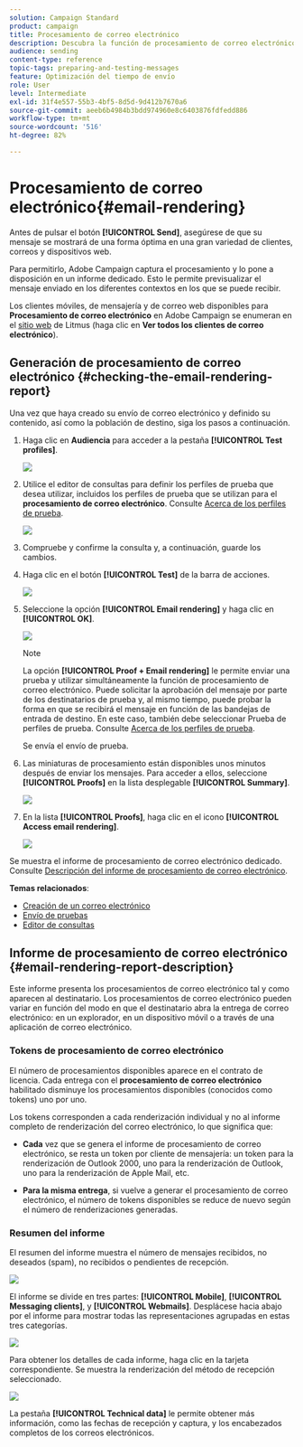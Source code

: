 ```yaml
---
solution: Campaign Standard
product: campaign
title: Procesamiento de correo electrónico
description: Descubra la función de procesamiento de correo electrónico.
audience: sending
content-type: reference
topic-tags: preparing-and-testing-messages
feature: Optimización del tiempo de envío
role: User
level: Intermediate
exl-id: 31f4e557-55b3-4bf5-8d5d-9d412b7670a6
source-git-commit: aeeb6b4984b3bdd974960e8c6403876fdfedd886
workflow-type: tm+mt
source-wordcount: '516'
ht-degree: 82%

---
```


# Procesamiento de correo electrónico{#email-rendering}

Antes de pulsar el botón **[!UICONTROL Send]**, asegúrese de que su mensaje se mostrará de una forma óptima en una gran variedad de clientes, correos y dispositivos web.

Para permitirlo, Adobe Campaign captura el procesamiento y lo pone a disposición en un informe dedicado. Esto le permite previsualizar el mensaje enviado en los diferentes contextos en los que se puede recibir.

Los clientes móviles, de mensajería y de correo web disponibles para **Procesamiento de correo electrónico** en Adobe Campaign se enumeran en el [sitio web](https://litmus.com/email-testing) de Litmus (haga clic en **Ver todos los clientes de correo electrónico**).

## Generación de procesamiento de correo electrónico {#checking-the-email-rendering-report}

Una vez que haya creado su envío de correo electrónico y definido su contenido, así como la población de destino, siga los pasos a continuación.

1. Haga clic en **Audiencia** para acceder a la pestaña **[!UICONTROL Test profiles]**.

   ![](assets/email_rendering_05.png)

1. Utilice el editor de consultas para definir los perfiles de prueba que desea utilizar, incluidos los perfiles de prueba que se utilizan para el **procesamiento de correo electrónico**. Consulte [Acerca de los perfiles de prueba](../../audiences/using/managing-test-profiles.md).

   ![](assets/email_rendering_06.png)

1. Compruebe y confirme la consulta y, a continuación, guarde los cambios.
1. Haga clic en el botón **[!UICONTROL Test]** de la barra de acciones.

   ![](assets/email_rendering_07.png)

1. Seleccione la opción **[!UICONTROL Email rendering]** y haga clic en **[!UICONTROL OK]**.

   ![](assets/email_rendering_08.png)

   >[!NOTE]
   >
   >La opción **[!UICONTROL Proof + Email rendering]** le permite enviar una prueba y utilizar simultáneamente la función de procesamiento de correo electrónico. Puede solicitar la aprobación del mensaje por parte de los destinatarios de prueba y, al mismo tiempo, puede probar la forma en que se recibirá el mensaje en función de las bandejas de entrada de destino. En este caso, también debe seleccionar Prueba de perfiles de prueba. Consulte [Acerca de los perfiles de prueba](../../audiences/using/managing-test-profiles.md).

   Se envía el envío de prueba.

1. Las miniaturas de procesamiento están disponibles unos minutos después de enviar los mensajes. Para acceder a ellos, seleccione **[!UICONTROL Proofs]** en la lista desplegable **[!UICONTROL Summary]**.

   ![](assets/email_rendering_03.png)

1. En la lista **[!UICONTROL Proofs]**, haga clic en el icono **[!UICONTROL Access email rendering]**.

   ![](assets/email_rendering_04.png)

Se muestra el informe de procesamiento de correo electrónico dedicado. Consulte [Descripción del informe de procesamiento de correo electrónico](#email-rendering-report-description).

**Temas relacionados**:

* [Creación de un correo electrónico](../../channels/using/creating-an-email.md)
* [Envío de pruebas](../../sending/using/sending-proofs.md)
* [Editor de consultas](../../automating/using/editing-queries.md#about-query-editor)

## Informe de procesamiento de correo electrónico {#email-rendering-report-description}

Este informe presenta los procesamientos de correo electrónico tal y como aparecen al destinatario. Los procesamientos de correo electrónico pueden variar en función del modo en que el destinatario abra la entrega de correo electrónico: en un explorador, en un dispositivo móvil o a través de una aplicación de correo electrónico.

### Tokens de procesamiento de correo electrónico

El número de procesamientos disponibles aparece en el contrato de licencia. Cada entrega con el **procesamiento de correo electrónico** habilitado disminuye los procesamientos disponibles (conocidos como tokens) uno por uno.

Los tokens corresponden a cada renderización individual y no al informe completo de renderización del correo electrónico, lo que significa que:

* **Cada** vez que se genera el informe de procesamiento de correo electrónico, se resta un token por cliente de mensajería: un token para la renderización de Outlook 2000, uno para la renderización de Outlook, uno para la renderización de Apple Mail, etc.

* **Para la misma entrega**, si vuelve a generar el procesamiento de correo electrónico, el número de tokens disponibles se reduce de nuevo según el número de renderizaciones generadas.

### Resumen del informe

El resumen del informe muestra el número de mensajes recibidos, no deseados (spam), no recibidos o pendientes de recepción.

![](assets/inbox_rendering_report.png)

El informe se divide en tres partes: **[!UICONTROL Mobile]**, **[!UICONTROL Messaging clients]**, y **[!UICONTROL Webmails]**. Desplácese hacia abajo por el informe para mostrar todas las representaciones agrupadas en estas tres categorías.

![](assets/inbox_rendering_report_3.png)

Para obtener los detalles de cada informe, haga clic en la tarjeta correspondiente. Se muestra la renderización del método de recepción seleccionado.

![](assets/inbox_rendering_report_2.png)

La pestaña **[!UICONTROL Technical data]** le permite obtener más información, como las fechas de recepción y captura, y los encabezados completos de los correos electrónicos.
